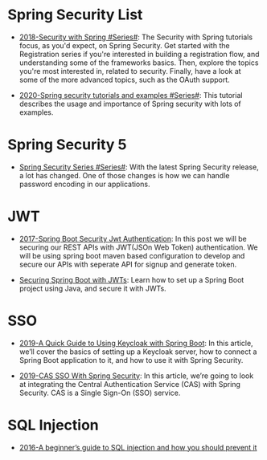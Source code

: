 # Spring Security List

- [2018-Security with Spring #Series#](https://www.baeldung.com/security-spring): The Security with Spring tutorials focus, as you'd expect, on Spring Security. Get started with the Registration series if you're interested in building a registration flow, and understanding some of the frameworks basics. Then, explore the topics you're most interested in, related to security. Finally, have a look at some of the more advanced topics, such as the OAuth support.

- [2020-Spring security tutorials and examples #Series#](https://github.com/RameshMF/spring-security-tutorial): This tutorial describes the usage and importance of Spring security with lots of examples.

# Spring Security 5

- [Spring Security Series #Series#](https://www.baeldung.com/tag/spring-security-5/): With the latest Spring Security release, a lot has changed. One of those changes is how we can handle password encoding in our applications.

# JWT

- [2017-Spring Boot Security Jwt Authentication](https://www.devglan.com/spring-security/spring-boot-jwt-auth): In this post we will be securing our REST APIs with JWT(JSOn Web Token) authentication. We will be using spring boot maven based configuration to develop and secure our APIs with seperate API for signup and generate token.

- [Securing Spring Boot with JWTs](https://auth0.com/blog/securing-spring-boot-with-jwts/): Learn how to set up a Spring Boot project using Java, and secure it with JWTs.

# SSO

- [2019-A Quick Guide to Using Keycloak with Spring Boot](https://www.baeldung.com/spring-boot-keycloak): In this article, we’ll cover the basics of setting up a Keycloak server, how to connect a Spring Boot application to it, and how to use it with Spring Security.

- [2019-CAS SSO With Spring Security](https://www.baeldung.com/spring-security-cas-sso): In this article, we’re going to look at integrating the Central Authentication Service (CAS) with Spring Security. CAS is a Single Sign-On (SSO) service.

# SQL Injection

- [2016-A beginner’s guide to SQL injection and how you should prevent it](https://parg.co/bB1)

